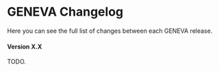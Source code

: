 # GENEVA Changelog

Here you can see the full list of changes between each GENEVA release.

#### Version X.X
TODO.